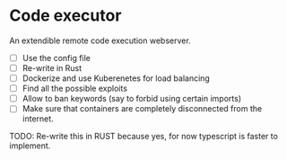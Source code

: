 # Code executor
An extendible remote code execution webserver.

- [ ] Use the config file
- [ ] Re-write in Rust
- [ ] Dockerize and use Kuberenetes for load balancing
- [ ] Find all the possible exploits
- [ ] Allow to ban keywords (say to forbid using certain imports)
- [ ] Make sure that containers are completely disconnected from the internet.

TODO: Re-write this in RUST because yes, for now typescript is faster to implement.